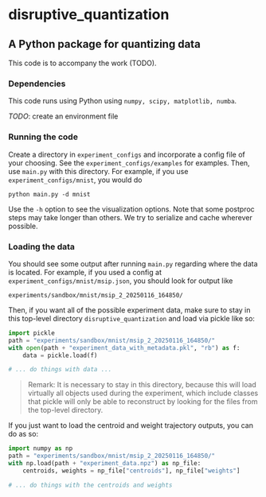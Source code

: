 # disruptive_quantization
## A Python package for quantizing data
This code is to accompany the work (TODO).

### Dependencies
This code runs using Python using `numpy, scipy, matplotlib, numba`.

_TODO_: create an environment file

### Running the code
Create a directory in `experiment_configs` and incorporate a config file of your choosing. See the `experiment_configs/examples` for examples. Then, use `main.py` with this directory. For example, if you use `experiment_configs/mnist`, you would do

```
python main.py -d mnist
```

Use the `-h` option to see the visualization options. Note that some postproc steps may take longer than others. We try to serialize and cache wherever possible.

### Loading the data
You should see some output after running `main.py` regarding where the data is located. For example, if you used a config at `experiment_configs/mnist/msip.json`, you should look for output like

```
experiments/sandbox/mnist/msip_2_20250116_164850/
```

Then, if you want all of the possible experiment data, make sure to stay in this top-level directory `disruptive_quantization` and load via pickle like so:
```python
import pickle
path = "experiments/sandbox/mnist/msip_2_20250116_164850/"
with open(path + "experiment_data_with_metadata.pkl", "rb") as f:
    data = pickle.load(f)

# ... do things with data ...
```

> Remark: It is necessary to stay in this directory, because this will load virtually all objects used during the experiment, which include classes that pickle will only be able to reconstruct by looking for the files from the top-level directory.

If you just want to load the centroid and weight trajectory outputs, you can do as so:

```python
import numpy as np
path = "experiments/sandbox/mnist/msip_2_20250116_164850/"
with np.load(path + "experiment_data.npz") as np_file:
    centroids, weights = np_file["centroids"], np_file["weights"]

# ... do things with the centroids and weights
```
